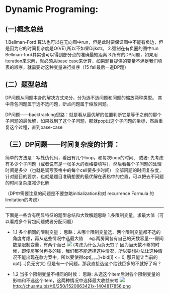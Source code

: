 # Dynamic Programing:
## (一)概念总结
1.Bellman-Ford 算法也可以在无向图中run，但是此时要保证图中不能有负边，但是因为它的时间复杂度是O(VE),所以不如果Dijkstr。
2.强制在有负圈的图中run Bellman-ford其实也可以得到部分点的准确最短距离
3.所有的DP问题，如果用iteration来求解，就必须从base case来计算，如果题目提供的变量不满足我们填表的顺序，就需要对这种变量进行排序（15 fall最后一道DP题）

## (二）题型总结
DP问题从问题本身的解决方式来分，分为选不选问题和问题的缩放两种类型。
其中背包问题属于选不选问题，断点问题属于缩放问题。

DP问题——backtracking思路：就是看从最优解的位置判断它是等于之前的那个子问题的最优解，如果找到了这个子问题，那就pop出这个子问题的坐标，然后重复这个过程，直到base-case

## （三）DP问题——时间复杂度的计算：
简单的方法是：写处伪代码，看出有几个loop，和每次loop的时间、
或者: 先考虑有多少个子问题（或者说有是一张多大的表格要填写），然后看每个子问题的处理时间是多少（也就是调写表格中的每个cell要多少时间）
全部问题的时间复杂度，针对题目的要求，也就是题目准确想要的最优解在表格中的位置，可以把去不问题的时间复杂度减少化解

（DP中需要注意的问题是不要忽略initialization和对 recurrence Formula 的limitation的考虑）
************************************************************************************
下面是一些含有明显特征的题型总结和大致解题思路
1.多限制变量，求最大值（可以看成多个背包问题或者分配问题）
   
* 1.1 多个相同的限制变量：
       思路：从哪个限制变量选、两个限制变量都不选的角度考虑，再从这些情况中选最大值
      eg.两房间各有自己的天数容量---房间数是限制变量，有两个而已
      ![](http://chuantu.biz/t6/250/1520663499x-1404817856.png " ")
  (考虑为什么为负无穷？ 因为当天数不够的时候，即便房客付再多的钱，我们都不能选择这种情况，所以要想办法让这种情况不能出现在款方案中。所以要使得opt[。。。]+bid[i] <= 0, 那只能让当前的opt[...]负无穷大)
但是有一个问题，那我直接选这个给钱巨多的不就好了吗？

* 1.2 当多个限制变量不相同的时候：
  思路:  从选这个item后对各个限制变量的影响和不选这个item，这两种情况中选择最大收益来考 
   ![](http://chuantu.biz/t6/250/1520662987x-1404817856.png " ")
http://chuantu.biz/t6/250/1520663421x-1404817856.png
